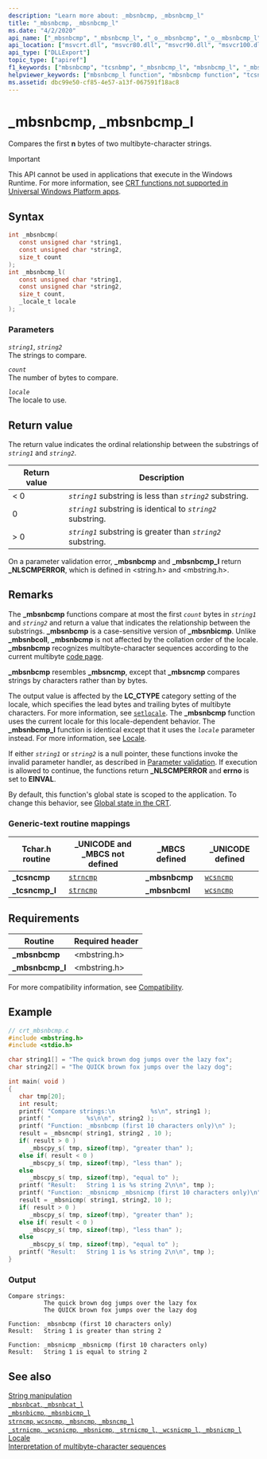 ```yaml
---
description: "Learn more about: _mbsnbcmp, _mbsnbcmp_l"
title: "_mbsnbcmp, _mbsnbcmp_l"
ms.date: "4/2/2020"
api_name: ["_mbsnbcmp", "_mbsnbcmp_l", "_o__mbsnbcmp", "_o__mbsnbcmp_l"]
api_location: ["msvcrt.dll", "msvcr80.dll", "msvcr90.dll", "msvcr100.dll", "msvcr100_clr0400.dll", "msvcr110.dll", "msvcr110_clr0400.dll", "msvcr120.dll", "msvcr120_clr0400.dll", "ucrtbase.dll", "api-ms-win-crt-multibyte-l1-1-0.dll", "api-ms-win-crt-private-l1-1-0.dll"]
api_type: ["DLLExport"]
topic_type: ["apiref"]
f1_keywords: ["mbsnbcmp", "tcsnbmp", "_mbsnbcmp_l", "mbsnbcmp_l", "_mbsnbcmp"]
helpviewer_keywords: ["mbsnbcmp_l function", "mbsnbcmp function", "tcsncmp function", "_mbsnbcmp_l function", "_tcsncmp function", "_mbsnbcmp function"]
ms.assetid: dbc99e50-cf85-4e57-a13f-067591f18ac8
---
```

# _mbsnbcmp, _mbsnbcmp_l

Compares the first **n** bytes of two multibyte-character strings.

> [!IMPORTANT]
> This API cannot be used in applications that execute in the Windows Runtime. For more information, see [CRT functions not supported in Universal Windows Platform apps](../../cppcx/crt-functions-not-supported-in-universal-windows-platform-apps.md).

## Syntax

```C
int _mbsnbcmp(
   const unsigned char *string1,
   const unsigned char *string2,
   size_t count
);
int _mbsnbcmp_l(
   const unsigned char *string1,
   const unsigned char *string2,
   size_t count,
   _locale_t locale
);
```

### Parameters

*`string1`*, *`string2`*\
The strings to compare.

*`count`*\
The number of bytes to compare.

*`locale`*\
The locale to use.

## Return value

The return value indicates the ordinal relationship between the substrings of *`string1`* and *`string2`*.

|Return value|Description|
|------------------|-----------------|
|< 0|*`string1`* substring is less than *`string2`* substring.|
|0|*`string1`* substring is identical to *`string2`* substring.|
|> 0|*`string1`* substring is greater than *`string2`* substring.|

On a parameter validation error, **_mbsnbcmp** and **_mbsnbcmp_l** return **_NLSCMPERROR**, which is defined in \<string.h> and \<mbstring.h>.

## Remarks

The **_mbsnbcmp** functions compare at most the first *`count`* bytes in *`string1`* and *`string2`* and return a value that indicates the relationship between the substrings. **_mbsnbcmp** is a case-sensitive version of **_mbsnbicmp**. Unlike **_mbsnbcoll**, **_mbsnbcmp** is not affected by the collation order of the locale. **_mbsnbcmp** recognizes multibyte-character sequences according to the current multibyte [code page](../code-pages.md).

**_mbsnbcmp** resembles **_mbsncmp**, except that **_mbsncmp** compares strings by characters rather than by bytes.

The output value is affected by the **LC_CTYPE** category setting of the locale, which specifies the lead bytes and trailing bytes of multibyte characters. For more information, see [`setlocale`](setlocale-wsetlocale.md). The **_mbsnbcmp** function uses the current locale for this locale-dependent behavior. The **_mbsnbcmp_l** function is identical except that it uses the *`locale`* parameter instead. For more information, see [Locale](../locale.md).

If either *`string1`* or *`string2`* is a null pointer, these functions invoke the invalid parameter handler, as described in [Parameter validation](../parameter-validation.md). If execution is allowed to continue, the functions return **_NLSCMPERROR** and **errno** is set to **EINVAL**.

By default, this function's global state is scoped to the application. To change this behavior, see [Global state in the CRT](../global-state.md).

### Generic-text routine mappings

|Tchar.h routine|_UNICODE and  _MBCS not defined|_MBCS defined|_UNICODE defined|
|---------------------|---------------------------------------|--------------------|-----------------------|
|**_tcsncmp**|[`strncmp`](strncmp-wcsncmp-mbsncmp-mbsncmp-l.md)|**_mbsnbcmp**|[`wcsncmp`](strncmp-wcsncmp-mbsncmp-mbsncmp-l.md)|
|**_tcsncmp_l**|[`strncmp`](strncmp-wcsncmp-mbsncmp-mbsncmp-l.md)|**_mbsnbcml**|[`wcsncmp`](strncmp-wcsncmp-mbsncmp-mbsncmp-l.md)|

## Requirements

|Routine|Required header|
|-------------|---------------------|
|**_mbsnbcmp**|\<mbstring.h>|
|**_mbsnbcmp_l**|\<mbstring.h>|

For more compatibility information, see [Compatibility](../compatibility.md).

## Example

```C
// crt_mbsnbcmp.c
#include <mbstring.h>
#include <stdio.h>

char string1[] = "The quick brown dog jumps over the lazy fox";
char string2[] = "The QUICK brown fox jumps over the lazy dog";

int main( void )
{
   char tmp[20];
   int result;
   printf( "Compare strings:\n          %s\n", string1 );
   printf( "          %s\n\n", string2 );
   printf( "Function: _mbsnbcmp (first 10 characters only)\n" );
   result = _mbsncmp( string1, string2 , 10 );
   if( result > 0 )
      _mbscpy_s( tmp, sizeof(tmp), "greater than" );
   else if( result < 0 )
      _mbscpy_s( tmp, sizeof(tmp), "less than" );
   else
      _mbscpy_s( tmp, sizeof(tmp), "equal to" );
   printf( "Result:   String 1 is %s string 2\n\n", tmp );
   printf( "Function: _mbsnicmp _mbsnicmp (first 10 characters only)\n" );
   result = _mbsnicmp( string1, string2, 10 );
   if( result > 0 )
      _mbscpy_s( tmp, sizeof(tmp), "greater than" );
   else if( result < 0 )
      _mbscpy_s( tmp, sizeof(tmp), "less than" );
   else
      _mbscpy_s( tmp, sizeof(tmp), "equal to" );
   printf( "Result:   String 1 is %s string 2\n\n", tmp );
}
```

### Output

```Output
Compare strings:
          The quick brown dog jumps over the lazy fox
          The QUICK brown fox jumps over the lazy dog

Function: _mbsnbcmp (first 10 characters only)
Result:   String 1 is greater than string 2

Function: _mbsnicmp _mbsnicmp (first 10 characters only)
Result:   String 1 is equal to string 2
```

## See also

[String manipulation](../string-manipulation-crt.md)\
[`_mbsnbcat`, `_mbsnbcat_l`](mbsnbcat-mbsnbcat-l.md)\
[`_mbsnbicmp`, `_mbsnbicmp_l`](mbsnbicmp-mbsnbicmp-l.md)\
[`strncmp`, `wcsncmp`, `_mbsncmp`, `_mbsncmp_l`](strncmp-wcsncmp-mbsncmp-mbsncmp-l.md)\
[`_strnicmp`, `_wcsnicmp`, `_mbsnicmp`, `_strnicmp_l`, `_wcsnicmp_l`, `_mbsnicmp_l`](strnicmp-wcsnicmp-mbsnicmp-strnicmp-l-wcsnicmp-l-mbsnicmp-l.md)\
[Locale](../locale.md)\
[Interpretation of multibyte-character sequences](../interpretation-of-multibyte-character-sequences.md)
